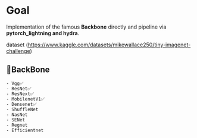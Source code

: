 # Goal

Implementation of the famous **Backbone** directly and pipeline via **pytorch_lightning and hydra**.

dataset (https://www.kaggle.com/datasets/mikewallace250/tiny-imagenet-challenge)

## 🦴BackBone
    - Vgg✅
    - ResNet✅
    - ResNext✅
    - MobilenetV1✅
    - Densenet✅
    - ShuffleNet
    - NasNet
    - SENet
    - Regnet
    - Efficientnet

